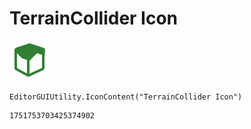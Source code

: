 # TerrainCollider Icon
![](/img/TerrainCollider%20Icon.png)

``` CSharp
EditorGUIUtility.IconContent("TerrainCollider Icon")
```
```
1751753703425374902
```
